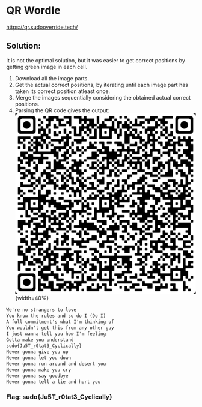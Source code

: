 # QR Wordle

https://qr.sudooverride.tech/

## Solution:

It is not the optimal solution, but it was easier to get correct positions by getting green image in each cell. 

1. Download all the image parts.
2. Get the actual correct positions, by iterating until each image part has taken its correct position atleast once.
3. Merge the images sequentially considering the obtained actual correct positions.
4. Parsing the QR code gives the output:
![QR](./merged_image.png){width=40%}

```
We're no strangers to love
You know the rules and so do I (Do I)
A full commitment's what I'm thinking of
You wouldn't get this from any other guy
I just wanna tell you how I'm feeling
Gotta make you understand
sudo{Ju5T_r0tat3_Cyclically}
Never gonna give you up
Never gonna let you down
Never gonna run around and desert you
Never gonna make you cry
Never gonna say goodbye
Never gonna tell a lie and hurt you
```

### Flag: sudo{Ju5T_r0tat3_Cyclically}

